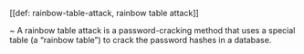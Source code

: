 [[def: rainbow-table-attack, rainbow table attack]]

~ A rainbow table attack is a password-cracking method that uses a special table (a “rainbow table”) to crack the password hashes in a database. 

